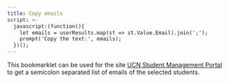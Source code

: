 ```yaml
---
title: Copy emails
script: >-
  javascript:(function(){
    let emails = userResults.map(st => st.Value.Email).join(';');
    prompt('Copy the text:', emails);
  })();
---
```


This bookmarklet can be used for the site [UCN Student Management Portal](https://ucnstudents.ondni.com) to get a semicolon separated list of emails of the selected students.
